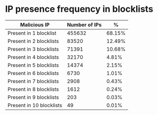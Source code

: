 # IP presence frequency in blocklists
| Malicious IP | Number of IPs | % |
|----|----|----|
| Present in 1 blocklist | 455632 | 68.15% |
| Present in 2 blocklists | 83520 | 12.49% |
| Present in 3 blocklists | 71391 | 10.68% |
| Present in 4 blocklists | 32170 | 4.81% |
| Present in 5 blocklists | 14374 | 2.15% |
| Present in 6 blocklists | 6730 | 1.01% |
| Present in 7 blocklists | 2908 | 0.43% |
| Present in 8 blocklists | 1612 | 0.24% |
| Present in 9 blocklists | 203 | 0.03% |
| Present in 10 blocklists | 49 | 0.01% |

